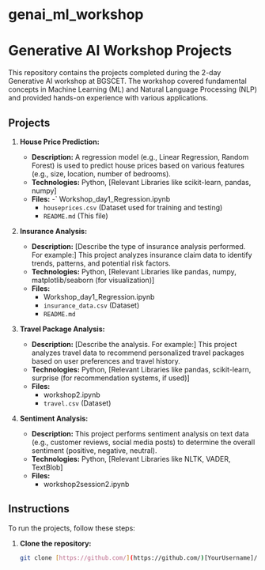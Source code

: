# genai_ml_workshop


# Generative AI Workshop Projects

This repository contains the projects completed during the 2-day Generative AI workshop at BGSCET. The workshop covered fundamental concepts in Machine Learning (ML) and Natural Language Processing (NLP) and provided hands-on experience with various applications.

## Projects

1. **House Price Prediction:**
   - **Description:** A regression model (e.g., Linear Regression, Random Forest) is used to predict house prices based on various features (e.g., size, location, number of bedrooms).
   - **Technologies:** Python, [Relevant Libraries like scikit-learn, pandas, numpy]
   - **Files:**
     -` Workshop_day1_Regression.ipynb
     - `houseprices.csv` (Dataset used for training and testing)
     - `README.md` (This file)

2. **Insurance Analysis:**
   - **Description:**  [Describe the type of insurance analysis performed.  For example:] This project analyzes insurance claim data to identify trends, patterns, and potential risk factors. 
   - **Technologies:** Python, [Relevant Libraries like pandas, numpy, matplotlib/seaborn (for visualization)]
   - **Files:**
     - Workshop_day1_Regression.ipynb
     - `insurance_data.csv` (Dataset)
     - `README.md`

3. **Travel Package Analysis:**
   - **Description:** [Describe the analysis. For example:] This project analyzes travel data to recommend personalized travel packages based on user preferences and travel history.
   - **Technologies:** Python, [Relevant Libraries like pandas, scikit-learn, surprise (for recommendation systems, if used)]
   - **Files:**
     - workshop2.ipynb
     - `travel.csv` (Dataset)
   

4. **Sentiment Analysis:**
   - **Description:** This project performs sentiment analysis on text data (e.g., customer reviews, social media posts) to determine the overall sentiment (positive, negative, neutral).
   - **Technologies:** Python, [Relevant Libraries like NLTK, VADER, TextBlob]
   - **Files:**
     -  workshop2session2.ipynb
    

## Instructions

To run the projects, follow these steps:

1. **Clone the repository:**
   ```bash
   git clone [https://github.com/](https://github.com/)[YourUsername]/[RepositoryName].git
